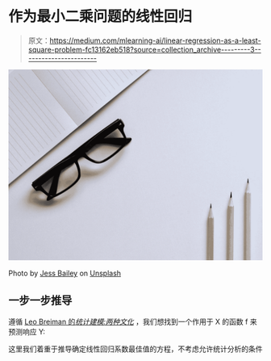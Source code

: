 # 作为最小二乘问题的线性回归

> 原文：<https://medium.com/mlearning-ai/linear-regression-as-a-least-square-problem-fc13162eb518?source=collection_archive---------3----------------------->

![](img/f347efc2f50503e4758dfdda29c127cd.png)

Photo by [Jess Bailey](https://unsplash.com/@jessbaileydesigns?utm_source=medium&utm_medium=referral) on [Unsplash](https://unsplash.com?utm_source=medium&utm_medium=referral)

## 一步一步推导

遵循 [Leo Breiman 的*统计建模:两种文化*](http://staff.pubhealth.ku.dk/~tag/Teaching/share/material/Breiman-two-cultures.pdf) ，我们想找到一个作用于 X 的函数 f 来预测响应 Y:

这里我们着重于推导确定线性回归系数最佳值的方程，不考虑允许统计分析的条件